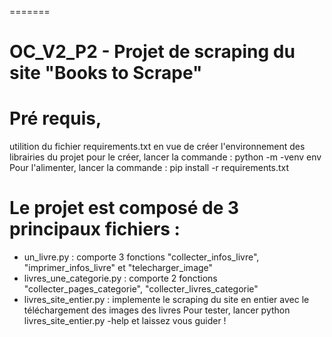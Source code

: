 =======
# OC_V2_P2 - Projet de scraping du site  "Books to Scrape"

Pré requis,
=======
utilition du fichier requirements.txt en vue de créer l'environnement des librairies du projet
pour le créer, lancer la commande :
python -m -venv env
Pour l'alimenter, lancer la commande :
pip install -r requirements.txt

Le projet est composé de 3 principaux fichiers :
=======
- un_livre.py : comporte 3 fonctions "collecter_infos_livre", "imprimer_infos_livre" et "telecharger_image"
- livres_une_categorie.py : comporte 2 fonctions "collecter_pages_categorie",  "collecter_livres_categorie"
- livres_site_entier.py : implemente le scraping du site en entier avec le téléchargement des images des livres
Pour tester, lancer python livres_site_entier.py -help et laissez vous guider !

